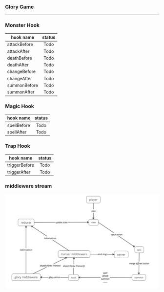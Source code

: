 ### Glory Game
*** 

### Monster Hook

| hook name     | status        
| ------------- |:-------------:|
| attackBefore  | Todo |
| attackAfter   | Todo |
| deathBefore   | Todo |
| deathAfter    | Todo |
| changeBefore  | Todo |
| changeAfter   | Todo |
| summonBefore  | Todo |
| summonAfter   | Todo |


### Magic Hook

| hook name     | status        
| ------------- |:-------------:|
| spellBefore   | Todo |
| spellAfter    | Todo |



### Trap Hook

| hook name     | status        
| ------------- |:-------------:|
| triggerBefore | Todo |
| triggerAfter  | Todo |



### middleware stream

![image](https://github.com/thomasyonug/glory/blob/master/doc/img/03585E73-4525-49F1-9F10-A4DA7AE49E18.png)

